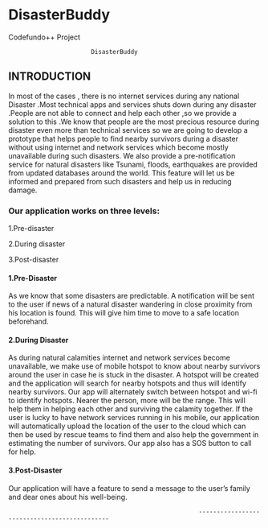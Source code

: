 # DisasterBuddy
Codefundo++ Project




                           DisasterBuddy

## INTRODUCTION
In most of the cases , there is no internet services during any national Disaster .Most technical apps and services shuts down during any disaster .People are not able to connect and help each other ,so we provide a solution to this .We know that people are the most precious resource during disaster even more than technical services so we are going to develop a prototype that helps people  to find nearby survivors during a disaster without using internet and network services which become mostly unavailable during such disasters. We also provide a pre-notification service for natural disasters like Tsunami, floods, earthquakes are provided from updated databases around the world. This feature will let us be informed and prepared from such disasters and help us in reducing damage.

### Our application works on three levels:
1.Pre-disaster


2.During disaster


3.Post-disaster


 
#### 1.Pre-Disaster


As we know that some disasters are predictable. A notification will be sent to the user if news of a natural disaster wandering in close proximity from his location is found. This will give him time to move to a safe location beforehand.

#### 2.During Disaster


As during natural calamities internet and network services become unavailable,
we make use of mobile hotspot to know about nearby survivors around the user in case he is stuck in the disaster. A hotspot will be created and the application will search for nearby hotspots and thus will identify nearby survivors. Our app will alternately switch between hotspot and wi-fi to identify hotspots. Nearer the person, more will be the range. This will help them in helping each other and surviving the calamity together. If the user is lucky to have network services running in his mobile, our application will automatically upload the location of the user to the cloud which can then be used by rescue teams to find them and also help the government in estimating the number of survivors. Our app also has a SOS button to call for help.

#### 3.Post-Disaster


  Our application will have a feature to send a message to the user’s family and dear ones about his well-being.

                                                         --------------------------------------------- 
 

